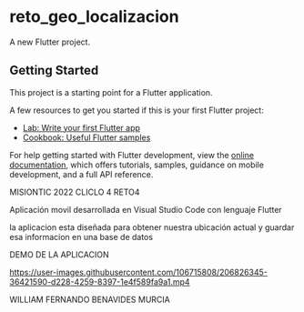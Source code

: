 # reto_geo_localizacion

A new Flutter project.

## Getting Started

This project is a starting point for a Flutter application.

A few resources to get you started if this is your first Flutter project:

- [Lab: Write your first Flutter app](https://docs.flutter.dev/get-started/codelab)
- [Cookbook: Useful Flutter samples](https://docs.flutter.dev/cookbook)

For help getting started with Flutter development, view the
[online documentation](https://docs.flutter.dev/), which offers tutorials,
samples, guidance on mobile development, and a full API reference.

MISIONTIC 2022 CLICLO 4 RETO4

Aplicación movil desarrollada en Visual Studio Code con lenguaje Flutter 

la aplicacion esta diseñada para obtener nuestra ubicación actual y guardar esa informacion en una base de datos

DEMO DE LA APLICACION

https://user-images.githubusercontent.com/106715808/206826345-36421590-d228-4259-8397-1e4f589fa9a1.mp4

WILLIAM FERNANDO BENAVIDES MURCIA
